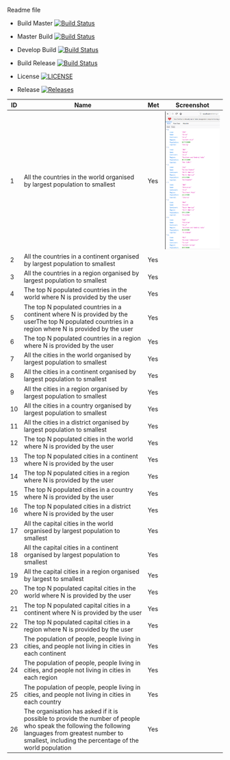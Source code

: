 Readme file

- Build Master [![Build Status](https://travis-ci.org/Richard-Herz/SEMethodsSet08103G1.svg?branch=master)](https://travis-ci.org/Richard-Herz/SEMethodsSet08103G1)
- Master Build [![Build Status](https://travis-ci.org/Richard-Herz/SEMethodsSet08103G1.svg?branch=master)](https://travis-ci.org/Richard-Herz/SEMethodsSet08103G1)
- Develop Build [![Build Status](https://travis-ci.org/Richard-Herz/SEMethodsSet08103G1.svg?branch=master)](https://travis-ci.org/Richard-Herz/SEMethodsSet08103G1)


- Build Release [![Build Status](https://travis-ci.org/Richard-Herz/SEMethodsSet08103G1.svg?branch=releases)](https://travis-ci.org/Richard-Herz/SEMethodsSet08103G1)
- License [![LICENSE](https://img.shields.io/github/license/Richard-Herz/SEMethodsSet08103G1.svg?style=flat-square)](https://github.com/Richard-Herz/SEMethodsSet08103G1/blob/master/LICENSE)
- Release [![Releases](https://img.shields.io/github/release/Richard-Herz/SEMethodsSet08103G1/all.svg?style=flat-square)](https://github.com/Richard-Herz/SEMethodsSet08103G1/releases)

ID| Name | Met | Screenshot
--- | --- | --- | ---
1 | All the countries in the world organised by largest population to smallest | Yes | <img src = https://github.com/Richard-Herz/SEMethodsSet08103G1/blob/master/SQLREPORTScreenshots/CountryRep1.PNG />
2 | All the countries in a continent organised by largest population to smallest | Yes |
3 | All the countries in a region organised by largest population to smallest | Yes |
4 | The top N populated countries in the world where N is provided by the user | Yes |
5 | The top N populated countries in a continent where N is provided by the userThe top N populated countries in a region where N is provided by the user | Yes |
6 | The top N populated countries in a region where N is provided by the user | Yes | 
7 | All the cities in the world organised by largest population to smallest | Yes |
8 | All the cities in a continent organised by largest population to smallest | Yes |
9 | All the cities in a region organised by largest population to smallest | Yes |
10 | All the cities in a country organised by largest population to smallest | Yes |
11 | All the cities in a district organised by largest population to smallest | Yes |
12 | The top N populated cities in the world where N is provided by the user | Yes |
13 | The top N populated cities in a continent where N is provided by the user | Yes |
14 | The top N populated cities in a region where N is provided by the user | Yes |
15 | The top N populated cities in a country where N is provided by the user | Yes |
16 | The top N populated cities in a district where N is provided by the user | Yes |
17 | All the capital cities in the world organised by largest population to smallest | Yes |
18 | All the capital cities in a continent organised by largest population to smallest | Yes |
19 | All the capital cities in a region organised by largest to smallest | Yes |
20 | The top N populated capital cities in the world where N is provided by the user | Yes |
21 | The top N populated capital cities in a continent where N is provided by the user | Yes |
22 | The top N populated capital cities in a region where N is provided by the user | Yes |
23 | The population of people, people living in cities, and people not living in cities in each continent | Yes |
24 | The population of people, people living in cities, and people not living in cities in each region | Yes |
25 | The population of people, people living in cities, and people not living in cities in each country | Yes |
26 | The organisation has asked if it is possible to provide the number of people who speak the following the following languages from greatest number to smallest, including the percentage of the world population | Yes |

